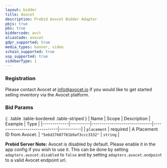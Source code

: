 ```yaml
---
layout: bidder
title: Avocet
description: Prebid Avocet Bidder Adapter
pbjs: true
pbs: true
biddercode: avct
aliasCode: avocet
gdpr_supported: true
media_types: banner, video
schain_supported: true
usp_supported: true
sidebarType: 1
---
```


### Registration

Please contact Avocet at info@avocet.io if you would like to get started selling inventory via the Avocet platform.

### Bid Params

{: .table .table-bordered .table-striped }
| Name        | Scope    | Description                  | Example                      | Type      |
|-------------|----------|------------------------------|------------------------------|-----------|
| `placement` | required | A Placement ID from Avocet.  | `"5ebd27607781b9af3ccc3332"` | `string`  |

**Prebid Server Note:** Avocet is disabled by default. Please enable it in the app config if you wish to use it. This can be done by setting `adapters.avocet.disabled` to `false` and by setting `adapters.avocet.endpoint` to a valid Avocet endpoint url.
